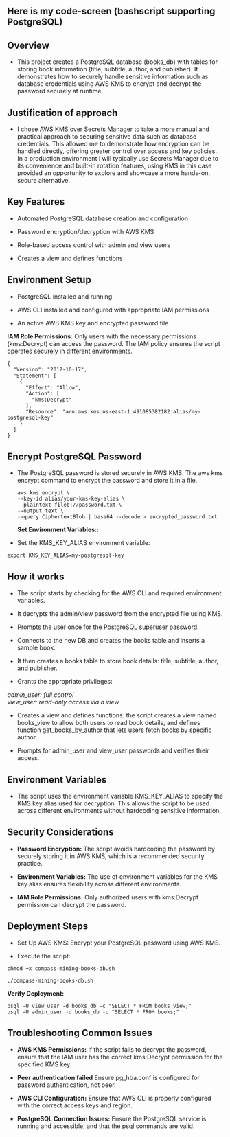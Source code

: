 ## Here is my code-screen (bashscript supporting PostgreSQL)

## Overview
* This project creates a PostgreSQL database (books_db) with tables for storing book information (title, subtitle, author, and publisher). It demonstrates how to securely handle sensitive information such as database credentials using AWS KMS to encrypt and decrypt the password securely at runtime.

## Justification of approach
* I chose AWS KMS over Secrets Manager to take a more manual and practical approach to securing sensitive data such as database credentials. This allowed me to demonstrate how encryption can be handled directly, offering greater control over access and key policies. In a production environment i will typically use Secrets Manager due to its convenience and built-in rotation features, using KMS in this case provided an opportunity to explore and showcase a more hands-on, secure alternative.

## Key Features
* Automated PostgreSQL database creation and configuration

* Password encryption/decryption with AWS KMS

* Role-based access control with admin and view users

* Creates a view and defines functions

## Environment Setup
* PostgreSQL installed and running

* AWS CLI installed and configured with appropriate IAM permissions

* An active AWS KMS key and encrypted password file

**IAM Role Permissions:** Only users with the necessary permissions (kms:Decrypt) can access the password. The IAM policy ensures the script operates securely in different environments.

```
{
  "Version": "2012-10-17",
  "Statement": [
    {
      "Effect": "Allow",
      "Action": [
        "kms:Decrypt"
      ],
      "Resource": "arn:aws:kms:us-east-1:491085382182:alias/my-postgresql-key"
    }
  ]
}

```
## Encrypt PostgreSQL Password
* The PostgreSQL password is stored securely in AWS KMS. The aws kms encrypt command to encrypt the password and store it in a file.

  ```
  aws kms encrypt \
  --key-id alias/your-kms-key-alias \
  --plaintext fileb://password.txt \
  --output text \
  --query CiphertextBlob | base64 --decode > encrypted_password.txt
  
  ```
  **Set Environment Variables::**

* Set the KMS_KEY_ALIAS environment variable:

```
export KMS_KEY_ALIAS=my-postgresql-key

```

## How it works
* The script starts by checking for the AWS CLI and required environment variables.

* It decrypts the admin/view password from the encrypted file using KMS.

* Prompts the user once for the PostgreSQL superuser password.

* Connects to the new DB and creates the books table and inserts a sample book.

* It then creates a books table to store book details: title, subtitle, author, and publisher.

* Grants the appropriate privileges:
  
*admin_user: full control*  
*view_user: read-only access via a view*

* Creates a view and defines functions: the script creates a view named books_view to allow both users to read book details, and defines function get_books_by_author that lets users fetch books by specific author.

* Prompts for admin_user and view_user passwords and verifies their access.

## Environment Variables 
* The script uses the environment variable KMS_KEY_ALIAS to specify the KMS key alias used for decryption. This allows the script to be used across different environments without hardcoding sensitive information.

## Security Considerations
* **Password Encryption:** The script avoids hardcoding the password by securely storing it in AWS KMS, which is a recommended security practice.

* **Environment Variables:** The use of environment variables for the KMS key alias ensures flexibility across different environments.

* **IAM Role Permissions:** Only authorized users with kms:Decrypt permission can decrypt the password.


## Deployment Steps
* Set Up AWS KMS: Encrypt your PostgreSQL password using AWS KMS.

* Execute the script:
```
chmod +x compass-mining-books-db.sh
```

```
./compass-mining-books-db.sh
```
**Verify Deployment:**
```
psql -U view_user -d books_db -c "SELECT * FROM books_view;"
psql -U admin_user -d books_db -c "SELECT * FROM books;"
```


## Troubleshooting Common Issues
* **AWS KMS Permissions:** If the script fails to decrypt the password, ensure that the IAM user has the correct kms:Decrypt permission for the specified KMS key.

* **Peer authentication failed** Ensure pg_hba.conf is configured for password authentication, not peer.

* **AWS CLI Configuration:** Ensure that AWS CLI is properly configured with the correct access keys and region.

* **PostgreSQL Connection Issues:** Ensure the PostgreSQL service is running and accessible, and that the psql commands are valid.
